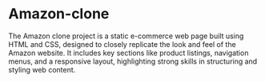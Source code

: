 # Amazon-clone
The Amazon clone project is a static e-commerce web page built using HTML and CSS, designed to closely replicate the look and feel of the Amazon website. It includes key sections like product listings, navigation menus, and a responsive layout, highlighting strong skills in structuring and styling web content.
